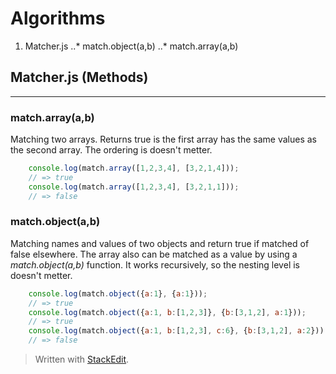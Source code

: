 # Algorithms

 1. Matcher.js
	 ..* match.object(a,b)
	 ..* match.array(a,b)

## Matcher.js (Methods) 
----------

### match.array(a,b)
Matching two arrays. Returns true is the first array has the same values as the second array. The ordering is doesn't metter.

```javascript
	console.log(match.array([1,2,3,4], [3,2,1,4]));
	// => true
	console.log(match.array([1,2,3,4], [3,2,1,1]));
	// => false
```

### match.object(a,b)
Matching names and values of two objects and return true if matched of false elsewhere. The array also can be matched as a value by using a *match.object(a,b)* function. It works recursively, so the nesting level is doesn't metter.

```javascript
	console.log(match.object({a:1}, {a:1})); 
	// => true
    console.log(match.object({a:1, b:[1,2,3]}, {b:[3,1,2], a:1}));
    // => true
    console.log(match.object({a:1, b:[1,2,3], c:6}, {b:[3,1,2], a:2}));
    // => false
```


> Written with [StackEdit](https://stackedit.io/).